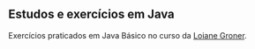 ## Estudos e exercícios em Java

Exercícios praticados em Java Básico no curso da [Loiane Groner](https://loiane.training/).